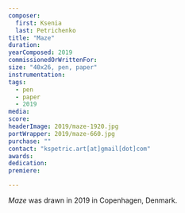 ```yaml
---
composer:
  first: Ksenia
  last: Petrichenko
title: "Maze"
duration:
yearComposed: 2019
commissionedOrWrittenFor:
size: "40x26, pen, paper"
instrumentation:
tags:
  - pen
  - paper
  - 2019
media:
score:
headerImage: 2019/maze-1920.jpg
portWrapper: 2019/maze-660.jpg
purchase: ""
contact: "kspetric.art[at]gmail[dot]com"
awards:
dedication:
premiere:

---
```

*Maze* was drawn in 2019 in Copenhagen, Denmark.
<br><br>
